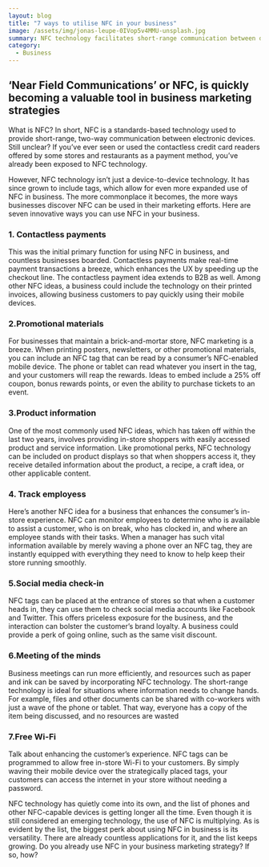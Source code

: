 ```yaml
---
layout: blog
title: "7 ways to utilise NFC in your business"
image: /assets/img/jonas-leupe-0IVop5v4MMU-unsplash.jpg
summary: NFC technology facilitates short-range communication between devices, offering diverse business applications including contactless payments, promotional content, product info, employee tracking, social media check-ins, efficient meetings, and password-free Wi-Fi access.
category: 
  - Business
---
```

## ‘Near Field Communications’ or NFC, is quickly becoming a valuable tool in business marketing strategies
What is NFC? In short, NFC is a standards-based technology used to provide short-range, two-way communication between electronic devices. Still unclear? If you’ve ever seen or used the contactless credit card readers offered by some stores and restaurants as a payment method, you’ve already been exposed to NFC technology.

However, NFC technology isn’t just a device-to-device technology. It has since grown to include tags, which allow for even more expanded use of NFC in business. The more commonplace it becomes, the more ways businesses discover NFC can be used in their marketing efforts. Here are seven innovative ways you can use NFC in your business.

### 1. Contactless payments
This was the initial primary function for using NFC in business, and countless businesses boarded. Contactless payments make real-time payment transactions a breeze, which enhances the UX by speeding up the checkout line. The contactless payment idea extends to B2B as well. Among other NFC ideas, a business could include the technology on their printed invoices, allowing business customers to pay quickly using their mobile devices.

### 2.Promotional materials
For businesses that maintain a brick-and-mortar store, NFC marketing is a breeze. When printing posters, newsletters, or other promotional materials, you can include an NFC tag that can be read by a consumer’s NFC-enabled mobile device. The phone or tablet can read whatever you insert in the tag, and your customers will reap the rewards. Ideas to embed include a 25% off coupon, bonus rewards points, or even the ability to purchase tickets to an event.

### 3.Product information
One of the most commonly used NFC ideas, which has taken off within the last two years, involves providing in-store shoppers with easily accessed product and service information. Like promotional perks, NFC technology can be included on product displays so that when shoppers access it, they receive detailed information about the product, a recipe, a craft idea, or other applicable content.

### 4. Track employess
Here’s another NFC idea for a business that enhances the consumer’s in-store experience. NFC can monitor employees to determine who is available to assist a customer, who is on break, who has clocked in, and where an employee stands with their tasks. When a manager has such vital information available by merely waving a phone over an NFC tag, they are instantly equipped with everything they need to know to help keep their store running smoothly.

### 5.Social media check-in
NFC tags can be placed at the entrance of stores so that when a customer heads in, they can use them to check social media accounts like Facebook and Twitter. This offers priceless exposure for the business, and the interaction can bolster the customer’s brand loyalty. A business could provide a perk of going online, such as the same visit discount.

### 6.Meeting of the minds
Business meetings can run more efficiently, and resources such as paper and ink can be saved by incorporating NFC technology. The short-range technology is ideal for situations where information needs to change hands. For example, files and other documents can be shared with co-workers with just a wave of the phone or tablet. That way, everyone has a copy of the item being discussed, and no resources are wasted

### 7.Free Wi-Fi
Talk about enhancing the customer’s experience. NFC tags can be programmed to allow free in-store Wi-Fi to your customers. By simply waving their mobile device over the strategically placed tags, your customers can access the internet in your store without needing a password.

NFC technology has quietly come into its own, and the list of phones and other NFC-capable devices is getting longer all the time. Even though it is still considered an emerging technology, the use of NFC is multiplying. As is evident by the list, the biggest perk about using NFC in business is its versatility. There are already countless applications for it, and the list keeps growing. Do you already use NFC in your business marketing strategy? If so, how?
